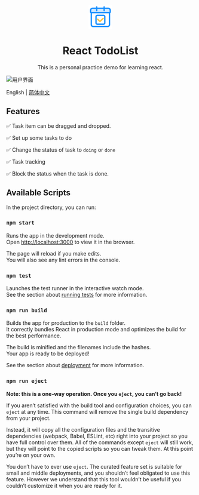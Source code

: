 <p align="center">
  <a href="https://github.com/stefan-ysh/react-todo">
    <img alt="React TodoList" height="64" src="./src/assets/doc/image/logo.svg">
  </a>
</p>
<h1 align="center">React TodoList</h1>
<div align="center">

This is a personal practice demo for learning react.

</div>

![用户界面](./src/assets/doc/image/todo-list.gif)

English | [简体中文](./README-zh_CN.md)

## Features

✅ Task item can be dragged and dropped.

✅ Set up some tasks to do

✅ Change the status of task to `doing` or `done`

✅ Task tracking

✅ Block the status when the task is done.

<!-- This project was bootstrapped with [Create React App](https://github.com/facebook/create-react-app). -->

## Available Scripts

In the project directory, you can run:

### `npm start`

Runs the app in the development mode.\
Open [http://localhost:3000](http://localhost:3000) to view it in the browser.

The page will reload if you make edits.\
You will also see any lint errors in the console.

### `npm test`

Launches the test runner in the interactive watch mode.\
See the section about [running tests](https://facebook.github.io/create-react-app/docs/running-tests) for more information.

### `npm run build`

Builds the app for production to the `build` folder.\
It correctly bundles React in production mode and optimizes the build for the best performance.

The build is minified and the filenames include the hashes.\
Your app is ready to be deployed!

See the section about [deployment](https://facebook.github.io/create-react-app/docs/deployment) for more information.

### `npm run eject`

**Note: this is a one-way operation. Once you `eject`, you can’t go back!**

If you aren’t satisfied with the build tool and configuration choices, you can `eject` at any time. This command will remove the single build dependency from your project.

Instead, it will copy all the configuration files and the transitive dependencies (webpack, Babel, ESLint, etc) right into your project so you have full control over them. All of the commands except `eject` will still work, but they will point to the copied scripts so you can tweak them. At this point you’re on your own.

You don’t have to ever use `eject`. The curated feature set is suitable for small and middle deployments, and you shouldn’t feel obligated to use this feature. However we understand that this tool wouldn’t be useful if you couldn’t customize it when you are ready for it.
